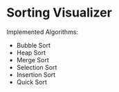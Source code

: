 # Sorting Visualizer

Implemented Algorithms:

- Bubble Sort
- Heap Sort
- Merge Sort
- Selection Sort
- Insertion Sort
- Quick Sort